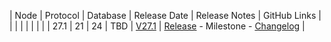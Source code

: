 | Node | Protocol | Database | Release Date | Release Notes | GitHub Links |
|      |          |          |              |               |              |
| 27.1 | 21      | 24      | TBD          | [V27.1](../releases/release-v27-1.md)         | [Release](https://github.com/nanocurrency/nano-node/releases/tag/V27.1) - Milestone - [Changelog](https://github.com/nanocurrency/nano-node/compare/V27.0...V27.1) |
